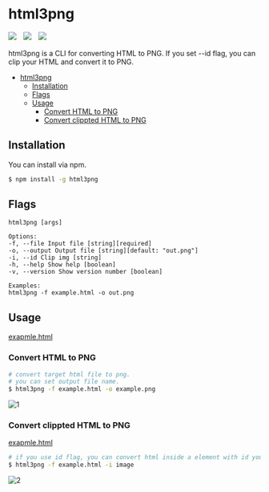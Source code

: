 # html3png

![](https://github.com/TaKO8Ki/html3png/workflows/CI/badge.svg)　![](https://img.shields.io/npm/dt/html3png.svg)　![](https://img.shields.io/npm/l/html3png)

html3png is a CLI for converting HTML to PNG. If you set --id flag, you can clip your HTML and convert it to PNG.

<!-- TOC -->

-   [html3png](#html3png)
    -   [Installation](#installation)
    -   [Flags](#flags)
    -   [Usage](#usage)
        -   [Convert HTML to PNG](#convert-html-to-png)
        -   [Convert clippted HTML to PNG](#convert-clippted-html-to-png)

<!-- /TOC -->

## Installation

You can install via npm.

```sh
$ npm install -g html3png
```

## Flags

```
html3png [args]

Options:
-f, --file Input file [string][required]
-o, --output Output file [string][default: "out.png"]
-i, --id Clip img [string]
-h, --help Show help [boolean]
-v, --version Show version number [boolean]

Examples:
html3png -f example.html -o out.png
```

## Usage

[exapmle.html](https://github.com/TaKO8Ki/html3png/blob/master/example.html)

### Convert HTML to PNG

```sh
# convert target html file to png.
# you can set output file name.
$ html3png -f example.html -o example.png
```

![1](https://user-images.githubusercontent.com/41065217/82092663-afb21a80-9734-11ea-9dac-3bd40590e0ca.png)

### Convert clippted HTML to PNG

[exapmle.html](https://github.com/TaKO8Ki/html3png/blob/master/example.html)

```sh
# if you use id flag, you can convert html inside a element with id you give to png.
$ html3png -f example.html -i image
```

![2](https://user-images.githubusercontent.com/41065217/82091252-fb16f980-9731-11ea-8d11-e62c99830703.png)
